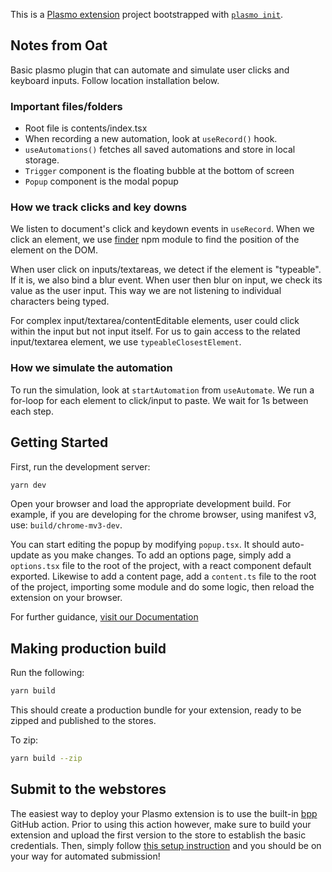 This is a [Plasmo extension](https://docs.plasmo.com/) project bootstrapped with [`plasmo init`](https://www.npmjs.com/package/plasmo).

## Notes from Oat
Basic plasmo plugin that can automate and simulate user clicks and keyboard inputs. Follow location installation below.

### Important files/folders
- Root file is contents/index.tsx
- When recording a new automation, look at `useRecord()` hook. 
- `useAutomations()` fetches all saved automations and store in local storage.
- `Trigger` component is the floating bubble at the bottom of screen
- `Popup` component is the modal popup 

### How we track clicks and key downs
We listen to document's click and keydown events in `useRecord`. When we click an element, we use [finder]([url](https://www.npmjs.com/package/@medv/finder)) npm module to find the position of the element on the DOM.

When user click on inputs/textareas, we detect if the element is "typeable". If it is, we also bind a blur event. When user then blur on input, we check its value as the user input. This way we are not listening to individual characters being typed.

For complex input/textarea/contentEditable elements, user could click within the input but not input itself. For us to gain access to the related input/textarea element, we use `typeableClosestElement`.

### How we simulate the automation
To run the simulation, look at `startAutomation` from `useAutomate`. We run a for-loop for each element to click/input to paste. We wait for 1s between each step.

## Getting Started
First, run the development server:

```bash
yarn dev
```

Open your browser and load the appropriate development build. For example, if you are developing for the chrome browser, using manifest v3, use: `build/chrome-mv3-dev`.

You can start editing the popup by modifying `popup.tsx`. It should auto-update as you make changes. To add an options page, simply add a `options.tsx` file to the root of the project, with a react component default exported. Likewise to add a content page, add a `content.ts` file to the root of the project, importing some module and do some logic, then reload the extension on your browser.

For further guidance, [visit our Documentation](https://docs.plasmo.com/)

## Making production build

Run the following:

```bash
yarn build
```

This should create a production bundle for your extension, ready to be zipped and published to the stores.

To zip: 
```bash
yarn build --zip
```

## Submit to the webstores

The easiest way to deploy your Plasmo extension is to use the built-in [bpp](https://bpp.browser.market) GitHub action. Prior to using this action however, make sure to build your extension and upload the first version to the store to establish the basic credentials. Then, simply follow [this setup instruction](https://docs.plasmo.com/framework/workflows/submit) and you should be on your way for automated submission!
